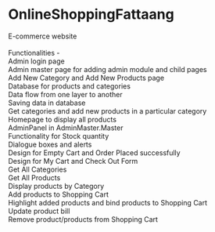 # OnlineShoppingFattaang
E-commerce website </br> </br>
Functionalities - </br>
Admin login page </br>
Admin master page for adding admin module and child pages</br>
Add New Category and Add New Products page</br>
Database for products and categories </br>
Data flow from one layer to another </br>
Saving data in database </br>
Get categories and add new products in a particular category </br>
Homepage to display all products </br>
AdminPanel in AdminMaster.Master </br>
Functionality for Stock quantity </br>
Dialogue boxes and alerts </br> 
Design for Empty Cart and Order Placed successfully </br>
Design for My Cart and Check Out Form </br>
Get All Categories </br>
Get All Products </br>
Display products by Category </br>
Add products to Shopping Cart </br>
Highlight added products and bind products to Shopping Cart </br>
Update product bill </br>
Remove product/products from Shopping Cart </br>


